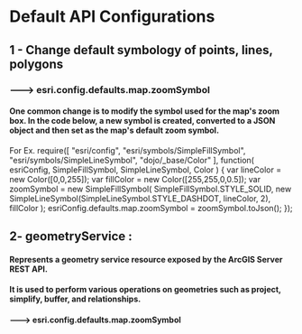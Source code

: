 # Default API Configurations
## 1 - Change default symbology of points, lines, polygons
### ---> esri.config.defaults.map.zoomSymbol
#### One common change is to modify the symbol used for the map's zoom box. In the code below, a new symbol is created, converted to a JSON object and then set as the map's default zoom symbol.

For Ex.
require([
  "esri/config",
  "esri/symbols/SimpleFillSymbol", "esri/symbols/SimpleLineSymbol", "dojo/_base/Color"
], function(
  esriConfig,
  SimpleFillSymbol, SimpleLineSymbol, Color
) {
  var lineColor = new Color([0,0,255]);
  var fillColor = new Color([255,255,0,0.5]);
  var zoomSymbol = new SimpleFillSymbol(
    SimpleFillSymbol.STYLE_SOLID,
    new SimpleLineSymbol(SimpleLineSymbol.STYLE_DASHDOT, lineColor, 2),
    fillColor
  );
  esriConfig.defaults.map.zoomSymbol = zoomSymbol.toJson();
});


## 2- geometryService :
#### Represents a geometry service resource exposed by the ArcGIS Server REST API. 
#### It is used to perform various operations on geometries such as project, simplify, buffer, and relationships.
#### ---> esri.config.defaults.map.zoomSymbol
